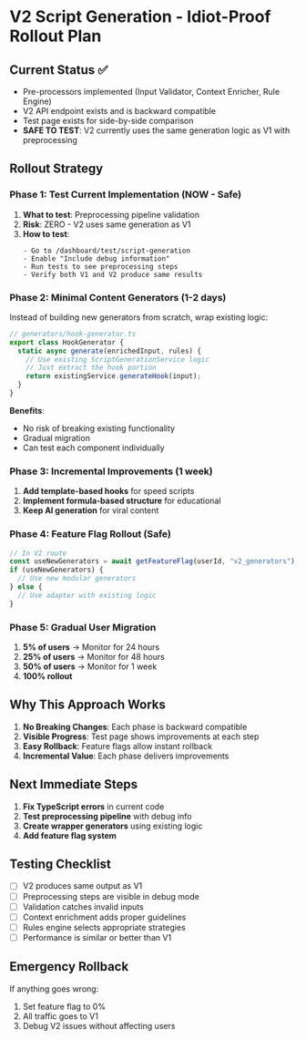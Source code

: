 # V2 Script Generation - Idiot-Proof Rollout Plan

## Current Status ✅

- Pre-processors implemented (Input Validator, Context Enricher, Rule Engine)
- V2 API endpoint exists and is backward compatible
- Test page exists for side-by-side comparison
- **SAFE TO TEST**: V2 currently uses the same generation logic as V1 with preprocessing

## Rollout Strategy

### Phase 1: Test Current Implementation (NOW - Safe)

1. **What to test**: Preprocessing pipeline validation
2. **Risk**: ZERO - V2 uses same generation as V1
3. **How to test**:
   ```
   - Go to /dashboard/test/script-generation
   - Enable "Include debug information"
   - Run tests to see preprocessing steps
   - Verify both V1 and V2 produce same results
   ```

### Phase 2: Minimal Content Generators (1-2 days)

Instead of building new generators from scratch, wrap existing logic:

```typescript
// generators/hook-generator.ts
export class HookGenerator {
  static async generate(enrichedInput, rules) {
    // Use existing ScriptGenerationService logic
    // Just extract the hook portion
    return existingService.generateHook(input);
  }
}
```

**Benefits**:

- No risk of breaking existing functionality
- Gradual migration
- Can test each component individually

### Phase 3: Incremental Improvements (1 week)

1. **Add template-based hooks** for speed scripts
2. **Implement formula-based structure** for educational
3. **Keep AI generation** for viral content

### Phase 4: Feature Flag Rollout (Safe)

```typescript
// In V2 route
const useNewGenerators = await getFeatureFlag(userId, "v2_generators");
if (useNewGenerators) {
  // Use new modular generators
} else {
  // Use adapter with existing logic
}
```

### Phase 5: Gradual User Migration

1. **5% of users** → Monitor for 24 hours
2. **25% of users** → Monitor for 48 hours
3. **50% of users** → Monitor for 1 week
4. **100% rollout**

## Why This Approach Works

1. **No Breaking Changes**: Each phase is backward compatible
2. **Visible Progress**: Test page shows improvements at each step
3. **Easy Rollback**: Feature flags allow instant rollback
4. **Incremental Value**: Each phase delivers improvements

## Next Immediate Steps

1. **Fix TypeScript errors** in current code
2. **Test preprocessing pipeline** with debug info
3. **Create wrapper generators** using existing logic
4. **Add feature flag system**

## Testing Checklist

- [ ] V2 produces same output as V1
- [ ] Preprocessing steps are visible in debug mode
- [ ] Validation catches invalid inputs
- [ ] Context enrichment adds proper guidelines
- [ ] Rules engine selects appropriate strategies
- [ ] Performance is similar or better than V1

## Emergency Rollback

If anything goes wrong:

1. Set feature flag to 0%
2. All traffic goes to V1
3. Debug V2 issues without affecting users
